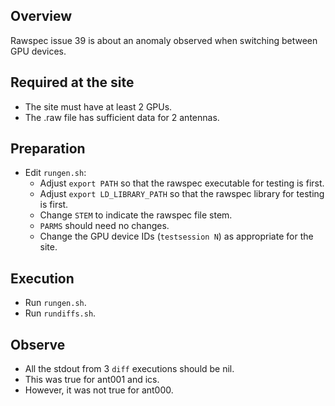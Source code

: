 ## Overview

Rawspec issue 39 is about an anomaly observed when switching between GPU devices.

## Required at the site
* The site must have at least 2 GPUs.
* The .raw file has sufficient data for 2 antennas.

## Preparation
* Edit ```rungen.sh```:
     - Adjust ```export PATH``` so that the rawspec executable for testing is first.
     - Adjust ```export LD_LIBRARY_PATH``` so that the rawspec library for testing is first.
     - Change ```STEM``` to indicate the rawspec file stem.
     - ```PARMS``` should need no changes.
     - Change the GPU device IDs (```testsession N```) as appropriate for the site.

## Execution
* Run  ```rungen.sh```.
* Run  ```rundiffs.sh```.

## Observe
* All the stdout from 3 ```diff``` executions should be nil.
* This was true for ant001 and ics.
* However, it was not true for ant000.
